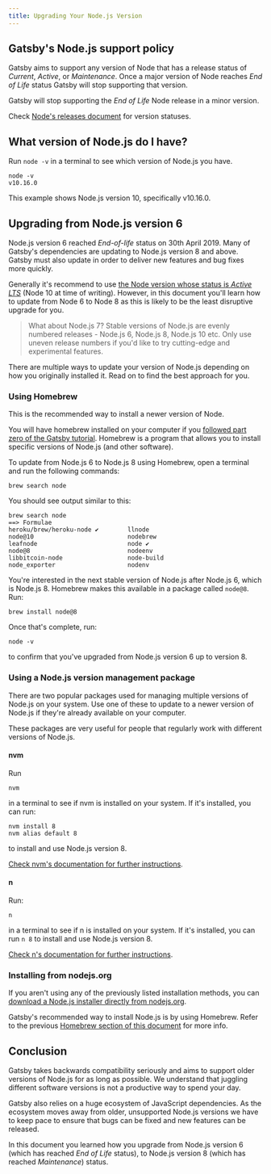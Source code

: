 ```yaml
---
title: Upgrading Your Node.js Version
---
```


## Gatsby's Node.js support policy

Gatsby aims to support any version of Node that has a release status of _Current_, _Active_, or _Maintenance_. Once a major version of Node reaches _End of Life_ status Gatsby will stop supporting that version.

Gatsby will stop supporting the _End of Life_ Node release in a minor version.

Check [Node's releases document](https://github.com/nodejs/Release#nodejs-release-working-group) for version statuses.

## What version of Node.js do I have?

Run `node -v` in a terminal to see which version of Node.js you have.

```
node -v
v10.16.0
```

This example shows Node.js version 10, specifically v10.16.0.

## Upgrading from Node.js version 6

Node.js version 6 reached _End-of-life_ status on 30th April 2019. Many of Gatsby's dependencies are updating to Node.js version 8 and above. Gatsby must also update in order to deliver new features and bug fixes more quickly.

Generally it's recommend to use [the Node version whose status is _Active LTS_](https://github.com/nodejs/Release#nodejs-release-working-group) (Node 10 at time of writing). However, in this document you'll learn how to update from Node 6 to Node 8 as this is likely to be the least disruptive upgrade for you.

> What about Node.js 7? Stable versions of Node.js are evenly numbered releases - Node.js 6, Node.js 8, Node.js 10 etc. Only use uneven release numbers if you'd like to try cutting-edge and experimental features.

There are multiple ways to update your version of Node.js depending on how you originally installed it. Read on to find the best approach for you.

### Using Homebrew

This is the recommended way to install a newer version of Node.

You will have homebrew installed on your computer if you [followed part zero of the Gatsby tutorial](https://www.gatsbyjs.org/tutorial/part-zero/#-install-nodejs-and-npm). Homebrew is a program that allows you to install specific versions of Node.js (and other software).

To update from Node.js 6 to Node.js 8 using Homebrew, open a terminal and run the following commands:

```
brew search node
```

You should see output similar to this:

```
brew search node
==> Formulae
heroku/brew/heroku-node ✔        llnode                           node@10                          nodebrew
leafnode                         node ✔                           node@8                           nodeenv
libbitcoin-node                  node-build                       node_exporter                    nodenv
```

You're interested in the next stable version of Node.js after Node.js 6, which is Node.js 8. Homebrew makes this available in a package called `node@8`. Run:

```
brew install node@8
```

Once that's complete, run:

```
node -v
```

to confirm that you've upgraded from Node.js version 6 up to version 8.

### Using a Node.js version management package

There are two popular packages used for managing multiple versions of Node.js on your system. Use one of these to update to a newer version of Node.js if they're already available on your computer.

These packages are very useful for people that regularly work with different versions of Node.js.

#### nvm

Run

```
nvm
```

in a terminal to see if nvm is installed on your system. If it's installed, you can run:

```
nvm install 8
nvm alias default 8
```

to install and use Node.js version 8.

[Check nvm's documentation for further instructions](https://github.com/nvm-sh/nvm).

#### n

Run:

```
n
```

in a terminal to see if n is installed on your system. If it's installed, you can run `n 8` to install and use Node.js version 8.

[Check n's documentation for further instructions](https://github.com/tj/n).

### Installing from nodejs.org

If you aren't using any of the previously listed installation methods, you can [download a Node.js installer directly from nodejs.org](https://nodejs.org/en/).

Gatsby's recommended way to install Node.js is by using Homebrew. Refer to the previous [Homebrew section of this document](#using-homebrew) for more info.

## Conclusion

Gatsby takes backwards compatibility seriously and aims to support older versions of Node.js for as long as possible. We understand that juggling different software versions is not a productive way to spend your day.

Gatsby also relies on a huge ecosystem of JavaScript dependencies. As the ecosystem moves away from older, unsupported Node.js versions we have to keep pace to ensure that bugs can be fixed and new features can be released.

In this document you learned how you upgrade from Node.js version 6 (which has reached _End of Life_ status), to Node.js version 8 (which has reached _Maintenance_) status.
